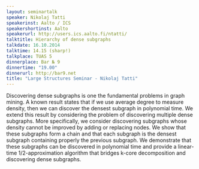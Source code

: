 ```yaml
---
layout: seminartalk
speaker: Nikolaj Tatti
speakerinst: Aalto / ICS
speakershortinst: Aalto
speakerurl: http://users.ics.aalto.fi/ntatti/
talktitle: Hierarchy of dense subgraphs
talkdate: 16.10.2014
talktime: 14.15 (sharp!)
talkplace: TUAS 5
dinnerplace: Bar № 9
dinnertime: "19.00"
dinnerurl: http://bar9.net
title: "Large Structures Seminar - Nikolaj Tatti"
---
```


Discovering dense subgraphs is one the fundamental problems in graph mining. A
known result states that if we use average degree to measure density, then we
can discover the densest subgraph in polynomial time.  We extend this result by
considering the problem of discovering multiple dense subgraphs.  More
specifically, we consider discovering subgraphs whose density cannot be
improved by adding or replacing nodes.  We show that these subgraphs form a
chain and that each subgraph is the densest subgraph containing properly the
previous subgraph.  We demonstrate that these subgraphs can be discovered in
polynomial time and provide a linear-time 1/2-approximation algorithm that
bridges k-core decomposition and discovering dense subgraphs.
